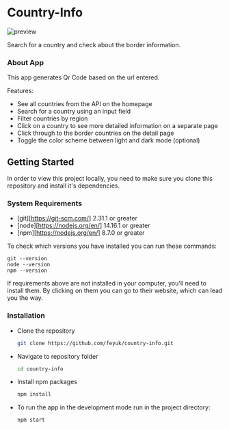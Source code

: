 # Country-Info


<img src="country-image-preview-image.png" alt="preview"/>

Search for a country and check about the border information.


### About App

This app generates Qr Code based on the url entered.

Features: 

- See all countries from the API on the homepage
- Search for a country using an input field
- Filter countries by region
- Click on a country to see more detailed information on a separate page
- Click through to the border countries on the detail page
- Toggle the color scheme between light and dark mode (optional)



## Getting Started

In order to view this project locally, you need to make sure you clone this repository and install it's dependencies.

### System Requirements

- [git][https://git-scm.com/] 2.31.1 or greater
- [node][https://nodejs.org/en/] 14.16.1 or greater
- [npm][https://nodejs.org/en/] 8.7.0 or greater

To check which versions you have installed you can run these commands:
```
git --version
node --version
npm --version
```
If requirements above are not installed in your computer, you'll need to install them. By clicking on them you can go to their website, which can lead you the way.

### Installation

- Clone the repository
  ```sh
  git clone https://github.com/feyuk/country-info.git
  ```
- Navigate to repository folder
  ```sh
  cd country-info
  ```
- Install npm packages
  ```sh
  npm install
  ```
- To run the app in the development mode run in the project directory: 
  ```sh
  npm start
  ```


